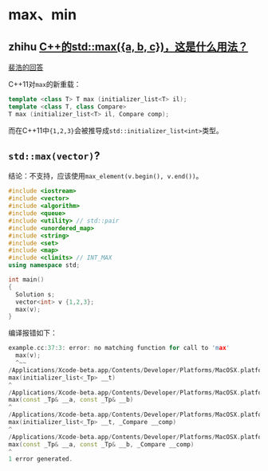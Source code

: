 # max、min

## zhihu [C++的std::max({a, b, c})，这是什么用法？](https://www.zhihu.com/question/338294495/answer/772000909)



[裴浩的回答]( https://www.zhihu.com/question/338294495/answer/772000909)

C++11对`max`的新重载：

```c++
template <class T> T max (initializer_list<T> il);
template <class T, class Compare>
T max (initializer_list<T> il, Compare comp);
```

 而在C++11中`{1,2,3}`会被推导成`std::initializer_list<int>`类型。





## `std::max(vector)`?

结论：不支持，应该使用`max_element(v.begin(), v.end())`。

```c++
#include <iostream>
#include <vector>
#include <algorithm>
#include <queue>
#include <utility> // std::pair
#include <unordered_map>
#include <string>
#include <set>
#include <map>
#include <climits> // INT_MAX
using namespace std;

int main()
{
  Solution s;
  vector<int> v {1,2,3};
  max(v);
}

```

编译报错如下：

```c++
example.cc:37:3: error: no matching function for call to 'max'
  max(v);
  ^~~
/Applications/Xcode-beta.app/Contents/Developer/Platforms/MacOSX.platform/Developer/SDKs/MacOSX.sdk/usr/include/c++/v1/__algorithm/max.h:59:1: note: candidate template ignored: could not match 'initializer_list' against 'vector'
max(initializer_list<_Tp> __t)
^
/Applications/Xcode-beta.app/Contents/Developer/Platforms/MacOSX.platform/Developer/SDKs/MacOSX.sdk/usr/include/c++/v1/__algorithm/max.h:39:1: note: candidate function template not viable: requires 2 arguments, but 1 was provided
max(const _Tp& __a, const _Tp& __b)
^
/Applications/Xcode-beta.app/Contents/Developer/Platforms/MacOSX.platform/Developer/SDKs/MacOSX.sdk/usr/include/c++/v1/__algorithm/max.h:50:1: note: candidate function template not viable: requires 2 arguments, but 1 was provided
max(initializer_list<_Tp> __t, _Compare __comp)
^
/Applications/Xcode-beta.app/Contents/Developer/Platforms/MacOSX.platform/Developer/SDKs/MacOSX.sdk/usr/include/c++/v1/__algorithm/max.h:30:1: note: candidate function template not viable: requires 3 arguments, but 1 was provided
max(const _Tp& __a, const _Tp& __b, _Compare __comp)
^
1 error generated.
```

